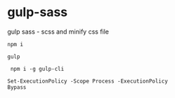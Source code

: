 # gulp-sass
gulp sass - scss and minify css file

<code>npm i</code>

<code>gulp</code>

<code> npm i -g gulp-cli</code>

<code>Set-ExecutionPolicy -Scope Process -ExecutionPolicy Bypass</code>
